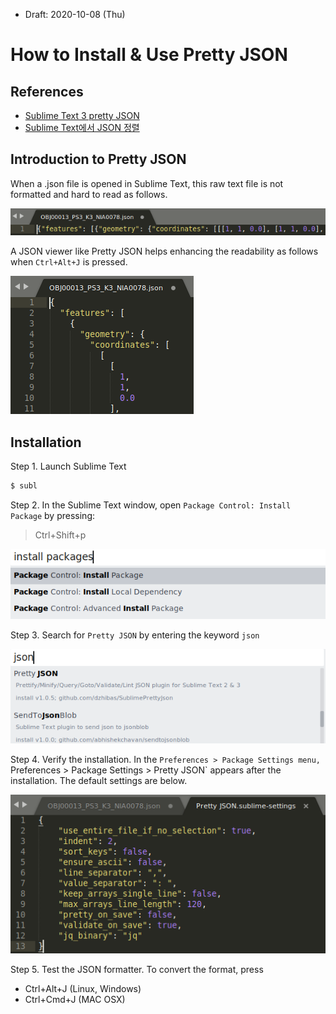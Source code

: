 * Draft: 2020-10-08 (Thu)

# How to Install & Use Pretty JSON

## References

* [Sublime Text 3 pretty JSON](https://blog.adriaan.io/sublime-pretty-json.html)
* [Sublime Text에서 JSON 정렬](http://zeany.net/22)

## Introduction to Pretty JSON

When a .json file is opened in Sublime Text, this raw text file is not formatted and hard to read as follows.

<img src="images/sublime_text-example_json_file-not_formatted.png">

A JSON viewer like Pretty JSON helps enhancing the readability as follows when `Ctrl+Alt+J` is pressed.

<img src="images/sublime_text-example_json_file-formatted_by_pretty_json.png">

## Installation

Step 1. Launch Sublime Text

```bash
$ subl
```

Step 2. In the Sublime Text window, open `Package Control: Install Package` by pressing:

> Ctrl+Shift+p

<img src="images/sublime_text-install_pretty_json-install_packages.png">



Step 3. Search for `Pretty JSON` by entering the keyword `json`

<img src="images/sublime_text-install_pretty_json-install_packages-json.png">

Step 4. Verify the installation. In the `Preferences > Package Settings menu, `Preferences > Package Settings > Pretty JSON` appears after the installation. The default settings are below.

<img src="images/sublime_text-install_pretty_json-default_settings.png">

Step 5. Test the JSON formatter. To convert the format, press 

* Ctrl+Alt+J (Linux, Windows)
* Ctrl+Cmd+J (MAC OSX)